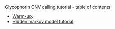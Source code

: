 Glycophorin CNV calling tutorial - table of contents

* [Warm-up](glycophorin_cnv_warmup.md).
* [Hidden markov model tutorial](glycophorin_cnv_hmm.md).

